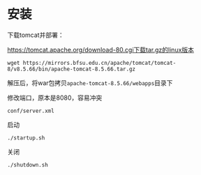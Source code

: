 # 安装

下载tomcat并部署：

https://tomcat.apache.org/download-80.cgi下载tar.gz的linux版本

```
wget https://mirrors.bfsu.edu.cn/apache/tomcat/tomcat-8/v8.5.66/bin/apache-tomcat-8.5.66.tar.gz
```

解压后，将war包拷贝`apache-tomcat-8.5.66/webapps`目录下



修改端口，原本是8080，容易冲突

```
conf/server.xml
```



启动

```
./startup.sh
```

关闭

```
./shutdown.sh
```

